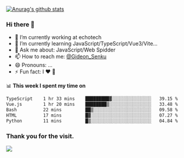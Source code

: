 [![Anurag's github stats](https://github-readme-stats.vercel.app/api?username=gideonsenku)](https://github.com/anuraghazra/github-readme-stats)
### Hi there 👋
- 🔭 I’m currently working at echotech
- 🌱 I’m currently learning JavaScript/TypeScript/Vue3/Vite...
- 💬 Ask me about: JavaScript/Web Spidder 
- 📫 How to reach me: [@Gideon_Senku](https://t.me/Gideon_Senku)
- 😄 Pronouns: ...
- ⚡ Fun fact: I ❤️ 🎵

📊 **This week I spent my time on**
<!--START_SECTION:waka-->

```txt
TypeScript    1 hr 33 mins    █████████▓░░░░░░░░░░░░░░░   39.15 %
Vue.js        1 hr 20 mins    ████████▒░░░░░░░░░░░░░░░░   33.48 %
Bash          22 mins         ██▒░░░░░░░░░░░░░░░░░░░░░░   09.58 %
HTML          17 mins         █▓░░░░░░░░░░░░░░░░░░░░░░░   07.27 %
Python        11 mins         █▒░░░░░░░░░░░░░░░░░░░░░░░   04.84 %
```

<!--END_SECTION:waka-->


### Thank you for the visit.
![](http://profile-counter.glitch.me/gideonsenku/count.svg)
<!--
**GideonSenku/GideonSenku** is a ✨ _special_ ✨ repository because its `README.md` (this file) appears on your GitHub profile.

Here are some ideas to get you started:

- 🔭 I’m currently working on ...
- 🌱 I’m currently learning ...
- 👯 I’m looking to collaborate on ...
- 🤔 I’m looking for help with ...
- 💬 Ask me about ...
- 📫 How to reach me: ...
- 😄 Pronouns: ...
- ⚡ Fun fact: ...
-->
